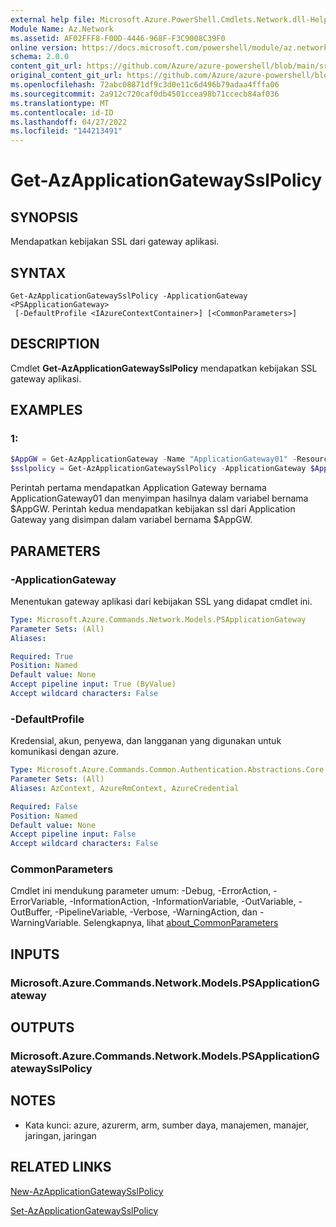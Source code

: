 ```yaml
---
external help file: Microsoft.Azure.PowerShell.Cmdlets.Network.dll-Help.xml
Module Name: Az.Network
ms.assetid: AF02FFF8-F00D-4446-968F-F3C9008C39F0
online version: https://docs.microsoft.com/powershell/module/az.network/get-azapplicationgatewaysslpolicy
schema: 2.0.0
content_git_url: https://github.com/Azure/azure-powershell/blob/main/src/Network/Network/help/Get-AzApplicationGatewaySslPolicy.md
original_content_git_url: https://github.com/Azure/azure-powershell/blob/main/src/Network/Network/help/Get-AzApplicationGatewaySslPolicy.md
ms.openlocfilehash: 72abc08871df9c3d0e11c6d496b79adaa4fffa06
ms.sourcegitcommit: 2a912c720caf0db4501ccea98b71ccecb84af036
ms.translationtype: MT
ms.contentlocale: id-ID
ms.lasthandoff: 04/27/2022
ms.locfileid: "144213491"
---
```

# Get-AzApplicationGatewaySslPolicy

## SYNOPSIS
Mendapatkan kebijakan SSL dari gateway aplikasi.

## SYNTAX

```
Get-AzApplicationGatewaySslPolicy -ApplicationGateway <PSApplicationGateway>
 [-DefaultProfile <IAzureContextContainer>] [<CommonParameters>]
```

## DESCRIPTION
Cmdlet **Get-AzApplicationGatewaySslPolicy** mendapatkan kebijakan SSL gateway aplikasi.

## EXAMPLES

### 1:
```powershell
$AppGW = Get-AzApplicationGateway -Name "ApplicationGateway01" -ResourceGroupName "ResourceGroup01"
$sslpolicy = Get-AzApplicationGatewaySslPolicy -ApplicationGateway $AppGW
```

Perintah pertama mendapatkan Application Gateway bernama ApplicationGateway01 dan menyimpan hasilnya dalam variabel bernama $AppGW.
Perintah kedua mendapatkan kebijakan ssl dari Application Gateway yang disimpan dalam variabel bernama $AppGW.

## PARAMETERS

### -ApplicationGateway
Menentukan gateway aplikasi dari kebijakan SSL yang didapat cmdlet ini.

```yaml
Type: Microsoft.Azure.Commands.Network.Models.PSApplicationGateway
Parameter Sets: (All)
Aliases:

Required: True
Position: Named
Default value: None
Accept pipeline input: True (ByValue)
Accept wildcard characters: False
```

### -DefaultProfile
Kredensial, akun, penyewa, dan langganan yang digunakan untuk komunikasi dengan azure.

```yaml
Type: Microsoft.Azure.Commands.Common.Authentication.Abstractions.Core.IAzureContextContainer
Parameter Sets: (All)
Aliases: AzContext, AzureRmContext, AzureCredential

Required: False
Position: Named
Default value: None
Accept pipeline input: False
Accept wildcard characters: False
```

### CommonParameters
Cmdlet ini mendukung parameter umum: -Debug, -ErrorAction, -ErrorVariable, -InformationAction, -InformationVariable, -OutVariable, -OutBuffer, -PipelineVariable, -Verbose, -WarningAction, dan -WarningVariable. Selengkapnya, lihat [about_CommonParameters](http://go.microsoft.com/fwlink/?LinkID=113216)

## INPUTS

### Microsoft.Azure.Commands.Network.Models.PSApplicationGateway

## OUTPUTS

### Microsoft.Azure.Commands.Network.Models.PSApplicationGatewaySslPolicy

## NOTES
* Kata kunci: azure, azurerm, arm, sumber daya, manajemen, manajer, jaringan, jaringan

## RELATED LINKS

[New-AzApplicationGatewaySslPolicy](./New-AzApplicationGatewaySslPolicy.md)

[Set-AzApplicationGatewaySslPolicy](./Set-AzApplicationGatewaySslPolicy.md)


